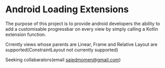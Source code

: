 # Android Loading Extensions

The purpose of this project is to provide android developers the ability to add a customisable progressbar on every view by simply calling a Kotlin extension function.

Crrently views whose parents are Linear, Frame and Relative Layout are supported(ConstraintLayout not currently supported)

Seeking collabarators(email saiedmomen@gmail.com)
